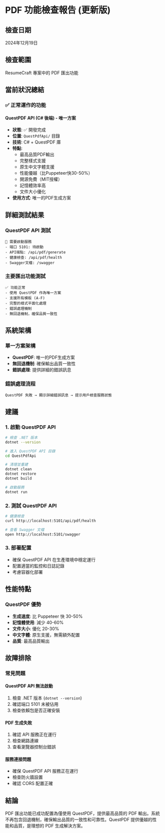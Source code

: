 # PDF 功能檢查報告 (更新版)

## 檢查日期
2024年12月19日

## 檢查範圍
ResumeCraft 專案中的 PDF 匯出功能

## 當前狀況總結

### ✅ 正常運作的功能

#### QuestPDF API (C# 後端) - 唯一方案
- **狀態**: ✅ 開發完成
- **位置**: `QuestPdfApi/` 目錄
- **技術**: C# + QuestPDF 庫
- **特點**:
  - 最高品質PDF輸出
  - 完整樣式支援
  - 原生中文字體支援
  - 性能優越（比Puppeteer快30-50%）
  - 開源免費（MIT授權）
  - 記憶體效率高
  - 文件大小優化
- **使用方式**: 唯一的PDF生成方案

## 詳細測試結果

### QuestPDF API 測試
```
🔄 需要啟動服務
- 端口 5101: 待啟動
- API端點: /api/pdf/generate
- 健康檢查: /api/pdf/health
- Swagger文檔: /swagger
```

### 主要匯出功能測試
```
✅ 功能正常
- 使用 QuestPDF 作為唯一方案
- 支援所有模板 (A-F)
- 完整的樣式平面化處理
- 錯誤處理機制
- 無回退機制，確保品質一致性
```

## 系統架構

### 單一方案架構
- **QuestPDF**: 唯一的PDF生成方案
- **無回退機制**: 確保輸出品質一致性
- **錯誤處理**: 提供詳細的錯誤訊息

### 錯誤處理流程
```
QuestPDF 失敗 → 顯示詳細錯誤訊息 → 提示用戶檢查服務狀態
```

## 建議

### 1. 啟動 QuestPDF API
```bash
# 檢查 .NET 版本
dotnet --version

# 進入 QuestPDF API 目錄
cd QuestPdfApi

# 清理並重建
dotnet clean
dotnet restore
dotnet build

# 啟動服務
dotnet run
```

### 2. 測試 QuestPDF API
```bash
# 健康檢查
curl http://localhost:5101/api/pdf/health

# 查看 Swagger 文檔
open http://localhost:5101/swagger
```

### 3. 部署配置
- 確保 QuestPDF API 在生產環境中穩定運行
- 配置適當的監控和日誌記錄
- 考慮容器化部署

## 性能特點

### QuestPDF 優勢
- **生成速度**: 比 Puppeteer 快 30-50%
- **記憶體使用**: 減少 40-60%
- **文件大小**: 優化 20-30%
- **中文字體**: 原生支援，無需額外配置
- **品質**: 最高品質輸出

## 故障排除

### 常見問題

#### QuestPDF API 無法啟動
1. 檢查 .NET 版本 (`dotnet --version`)
2. 確認端口 5101 未被佔用
3. 檢查依賴包是否正確安裝

#### PDF 生成失敗
1. 確認 API 服務正在運行
2. 檢查網路連線
3. 查看瀏覽器控制台錯誤

#### 服務連接問題
- 確保 QuestPDF API 服務正在運行
- 檢查防火牆設置
- 確認 CORS 配置正確

## 結論

PDF 匯出功能已成功配置為僅使用 QuestPDF，提供最高品質的 PDF 輸出。系統不再包含回退機制，確保輸出品質的一致性和可靠性。QuestPDF 提供優越的性能和品質，是理想的 PDF 生成解決方案。 